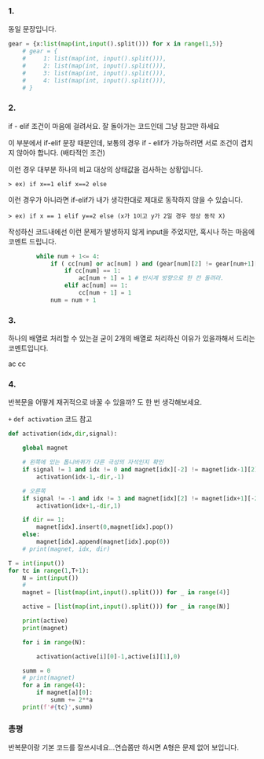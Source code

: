 ### 1.

동일 문장입니다. 

```python
gear = {x:list(map(int,input().split())) for x in range(1,5)}
    # gear = {
    #     1: list(map(int, input().split())),
    #     2: list(map(int, input().split())),
    #     3: list(map(int, input().split())),
    #     4: list(map(int, input().split())),
    # }
```



### 2. 

if - elif 조건이 마음에 걸려서요. 잘 돌아가는 코드인데 그냥 참고만 하세요

이 부분에서 if-elif 문장 때문인데, 보통의 경우 if - elif가 가능하려면 서로 조건이 겹치지 않아야 합니다.  (배타적인 조건)

이런 경우 대부분 하나의 비교 대상의 상태값을 검사하는 상황입니다. 

	> ex) if x==1 elif x==2 else       

 이런 경우가 아니라면 if-elif가 내가 생각한대로 제대로 동작하지 않을 수 있습니다.

	> ex) if x == 1 elif y==2 else (x가 1이고 y가 2일 경우 정상 동작 X)        



작성하신 코드내에선 이런 문제가 발생하지 않게 input을 주었지만, 혹시나 하는 마음에 코멘트 드립니다.



```python
        while num + 1<= 4:
            if ( cc[num] or ac[num] ) and (gear[num][2] != gear[num+1][6]): # 뭔가 이동이 있고, 자성이 다를 때
                if cc[num] == 1:
                    ac[num + 1] = 1 # 반시계 방향으로 한 칸 돌려라.
                elif ac[num] == 1:
                    cc[num + 1] = 1
            num = num + 1
```



### 3.

하나의 배열로 처리할 수 있는걸 굳이 2개의 배열로 처리하신 이유가 있을까해서 드리는 코멘트입니다. 

ac cc



### 4. 

반복문을 어떻게 재귀적으로 바꿀 수 있을까? 도 한 번 생각해보세요. 

`+` `def activation` 코드 참고

```python
def activation(idx,dir,signal):

    global magnet

    # 왼쪽에 있는 톱니바퀴가 다른 극성의 자석인지 확인
    if signal != 1 and idx != 0 and magnet[idx][-2] != magnet[idx-1][2]:
        activation(idx-1,-dir,-1)

    # 오른쪽
    if signal != -1 and idx != 3 and magnet[idx][2] != magnet[idx+1][-2]:
        activation(idx+1,-dir,1)

    if dir == 1:
        magnet[idx].insert(0,magnet[idx].pop())
    else:
        magnet[idx].append(magnet[idx].pop(0))
    # print(magnet, idx, dir)

T = int(input())
for tc in range(1,T+1):
    N = int(input())
    #
    magnet = [list(map(int,input().split())) for _ in range(4)]

    active = [list(map(int,input().split())) for _ in range(N)]

    print(active)
    print(magnet)

    for i in range(N):

        activation(active[i][0]-1,active[i][1],0)

    summ = 0
    # print(magnet)
    for a in range(4):
        if magnet[a][0]:
            summ += 2**a
    print(f'#{tc}',summ)
```



### 총평

반복문이랑 기본 코드를 잘쓰시네요...연습쫌만 하시면 A형은 문제 없어 보입니다. 